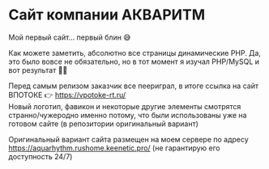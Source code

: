 # Сайт компании АКВАРИТМ

Мой первый сайт... первый блин 😅 

Как можете заметить, абсолютно все страницы динамические PHP. Да, это было вовсе не обязательно, но в тот момент я изучал PHP/MySQL и вот результат 🤷‍♂

Перед самым релизом заказчик все пеериграл, в итоге ссылка на сайт ВПОТОКЕ 👉 https://vpotoke-rt.ru/  
Новый логотип, фавикон и некоторые другие элементы смотрятся странно/чужеродно именно потому, что были использованы уже на готовом сайте (в репозитории оригинальный вариант)

Оригинальный вариант сайта размещен на моем сервере по адресу https://aquarhythm.rushome.keenetic.pro/ (не гарантирую его доступность 24/7)
